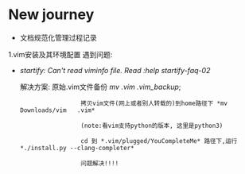 # New journey

- 文档规范化管理过程记录

1.vim安装及其环境配置
遇到问题:
* *startify: Can't read viminfo file. Read :help startify-faq-02*

   解决方案: 原始.vim文件备份 *mv .vim    .vim_backup*;
                       
                       拷贝vim文件(网上或者别人转载的)到home路径下 *mv Downloads/vim   .vim*
                       
                       (note:看vim支持python的版本, 这里是python3)
                       
                       cd 到 *.vim/plugged/YouCompleteMe* 路径下,运行*./install.py --clang-completer*
                       
                       问题解决!!!!

